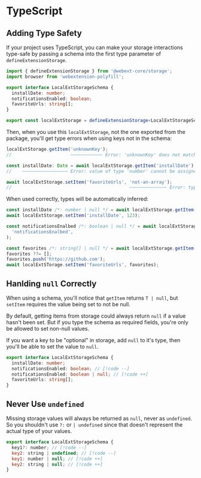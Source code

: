# TypeScript

## Adding Type Safety

If your project uses TypeScript, you can make your storage interactions type-safe by passing a schema into the first type parameter of `defineExtensionStorage`.

```ts
import { defineExtensionStorage } from '@webext-core/storage';
import browser from 'webextension-polyfill';

export interface LocalExtStorageSchema {
  installDate: number;
  notificationsEnabled: boolean;
  favoriteUrls: string[];
}

export const localExtStorage = defineExtensionStorage<LocalExtStorageSchema>(browser.storage.local);
```

Then, when you use this `localExtStorage`, not the one exported from the package, you'll get type errors when using keys not in the schema:

```ts
localExtStorage.getItem('unknownKey');
//                      ~~~~~~~~~~~~ Error: 'unknownKey' does not match `keyof LocalExtStorageSchema`

const installDate: Date = await localExtStorage.getItem('installDate');
//    ~~~~~~~~~~~~~~~~~ Error: value of type 'number' cannot be assigned to type 'Date'

await localExtStorage.setItem('favoriteUrls', 'not-an-array');
//                                            ~~~~~~~~~~~~~~ Error: type 'string' is not assignable to 'string[]'
```

When used correctly, types will be automatically inferred:

```ts
const installDate /*: number | null */ = await localExtStorage.getItem('installDate');
await localExtStorage.setItem('installDate', 123);

const notificationsEnalbed /*: boolean | null */ = await localExtStorage.getItem(
  'notificationsEnalbed',
);

const favorites /*: string[] | null */ = await localExtStorage.getItem('favoriteUrls');
favorites ??= [];
favorites.push('https://github.com');
await localExtSTorage.setItem('favoriteUrls', favorites);
```

## Hanlding `null` Correctly

When using a schema, you'll notice that `getItem` returns `T | null`, but `setItem` requires the value being set to not be null.

By default, getting items from storage could always return `null` if a value hasn't been set. But if you type the schema as required fields, you're only be allowed to set non-null values.

If you want a key to be "optional" in storage, add `null` to it's type, then you'll be able to set the value to `null`.

```ts
export interface LocalExtStorageSchema {
  installDate: number;
  notificationsEnabled: boolean; // [!code --]
  notificationsEnabled: boolean | null; // [!code ++]
  favoriteUrls: string[];
}
```

## Never Use `undefined`

Missing storage values will always be returned as `null`, never as `undefined`. So you shouldn't use `?:` or `| undefined` since that doesn't represent the actual type of your values.

```js
export interface LocalExtStorageSchema {
  key1?: number; // [!code --]
  key2: string | undefined; // [!code --]
  key1: number | null; // [!code ++]
  key2: string | null; // [!code ++]
}
```
